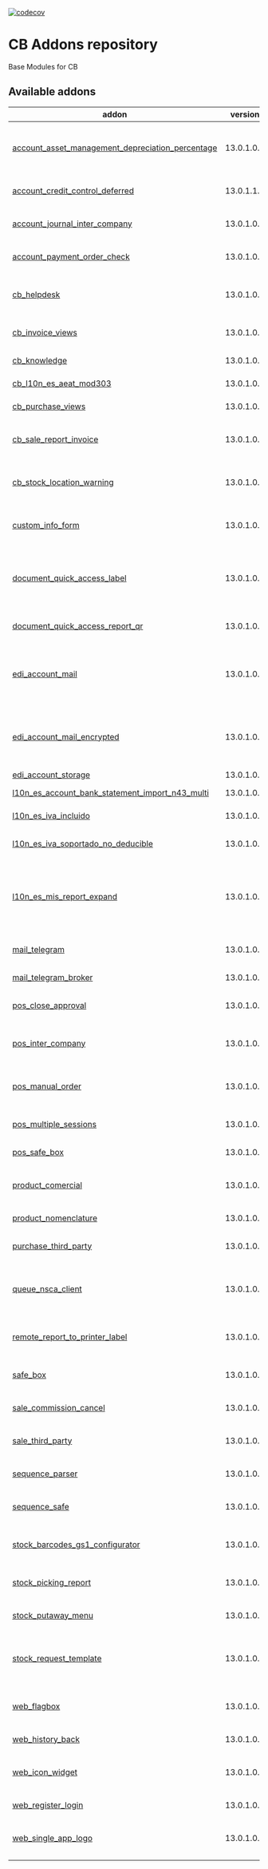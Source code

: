 [![codecov](https://codecov.io/gh/tegin/cb-addons/branch/13.0/graph/badge.svg)](https://codecov.io/gh/tegin/cb-addons)

<!-- /!\ do not modify above this line -->

# CB Addons repository

Base Modules for CB

<!-- /!\ do not modify below this line -->

<!-- prettier-ignore-start -->

[//]: # (addons)

Available addons
----------------
addon | version | maintainers | summary
--- | --- | --- | ---
[account_asset_management_depreciation_percentage](account_asset_management_depreciation_percentage/) | 13.0.1.0.0 |  | Account Asset Management Depreciation Percentage
[account_credit_control_deferred](account_credit_control_deferred/) | 13.0.1.1.0 |  | Defferred credit control mails
[account_journal_inter_company](account_journal_inter_company/) | 13.0.1.0.0 |  | Creates inter company relations
[account_payment_order_check](account_payment_order_check/) | 13.0.1.0.0 |  | Account Payment Order Check
[cb_helpdesk](cb_helpdesk/) | 13.0.1.0.0 |  | Helpdesk from OCA with some modifications
[cb_invoice_views](cb_invoice_views/) | 13.0.1.0.0 |  | Modify invoice views css
[cb_knowledge](cb_knowledge/) | 13.0.1.0.0 |  | Knowledge for CB
[cb_l10n_es_aeat_mod303](cb_l10n_es_aeat_mod303/) | 13.0.1.0.0 |  | Add report to mod 303
[cb_purchase_views](cb_purchase_views/) | 13.0.1.0.0 |  | Purchase custom views
[cb_sale_report_invoice](cb_sale_report_invoice/) | 13.0.1.0.0 |  | Sale Report invoice modification for CB
[cb_stock_location_warning](cb_stock_location_warning/) | 13.0.1.0.0 |  | Add warnings to stock locations
[custom_info_form](custom_info_form/) | 13.0.1.0.0 |  | Create and manage Forms using custom_info
[document_quick_access_label](document_quick_access_label/) | 13.0.1.0.0 |  | Allows to print labels from Document Quick Access records
[document_quick_access_report_qr](document_quick_access_report_qr/) | 13.0.1.0.0 |  | Add QR to models reports
[edi_account_mail](edi_account_mail/) | 13.0.1.0.0 |  | Send invoices through emails as an integration method
[edi_account_mail_encrypted](edi_account_mail_encrypted/) | 13.0.1.0.0 |  | Send invoices through emails as an integration method
[edi_account_storage](edi_account_storage/) | 13.0.1.0.0 |  | Summary
[l10n_es_account_bank_statement_import_n43_multi](l10n_es_account_bank_statement_import_n43_multi/) | 13.0.1.0.0 |  | Import n43 multi wizard
[l10n_es_iva_incluido](l10n_es_iva_incluido/) | 13.0.1.0.0 |  | L10n ES IVA Incluido
[l10n_es_iva_soportado_no_deducible](l10n_es_iva_soportado_no_deducible/) | 13.0.1.0.0 |  | L10n ES IVA Soportado No Deducible
[l10n_es_mis_report_expand](l10n_es_mis_report_expand/) | 13.0.1.0.0 |  | Plantillas extendidas MIS Builder para informes contables españoles
[mail_telegram](mail_telegram/) | 13.0.1.0.0 |  | Send messages to telegram
[mail_telegram_broker](mail_telegram_broker/) | 13.0.1.0.0 |  | Set a broker for telegram
[pos_close_approval](pos_close_approval/) | 13.0.1.0.0 |  | Adds integration information
[pos_inter_company](pos_inter_company/) | 13.0.1.0.0 |  | Payment of invoices to another company
[pos_manual_order](pos_manual_order/) | 13.0.1.0.0 |  | Add Orders manually on a PoS Session
[pos_multiple_sessions](pos_multiple_sessions/) | 13.0.1.0.0 |  | Adds integration information
[pos_safe_box](pos_safe_box/) | 13.0.1.0.0 |  | Safe Box with PoS
[product_comercial](product_comercial/) | 13.0.1.0.0 |  | Add Comercial field to product
[product_nomenclature](product_nomenclature/) | 13.0.1.0.0 |  | Product nomenclature
[purchase_third_party](purchase_third_party/) | 13.0.1.0.0 |  | Creates inter company relations
[queue_nsca_client](queue_nsca_client/) | 13.0.1.0.0 |  | Send passive alerts to monitor your Odoo application.
[remote_report_to_printer_label](remote_report_to_printer_label/) | 13.0.1.0.0 |  | Adds label selection to remote printer
[safe_box](safe_box/) | 13.0.1.0.0 |  | Creates inter company relations
[sale_commission_cancel](sale_commission_cancel/) | 13.0.1.0.0 |  | Creates inter company relations
[sale_third_party](sale_third_party/) | 13.0.1.0.0 |  | Creates inter company relations
[sequence_parser](sequence_parser/) | 13.0.1.0.0 |  | Returns the sequence on a tuple
[sequence_safe](sequence_safe/) | 13.0.1.0.0 |  | Adds a check digit on sequences
[stock_barcodes_gs1_configurator](stock_barcodes_gs1_configurator/) | 13.0.1.0.0 |  | Simplify configuration of GS1 barcodes
[stock_picking_report](stock_picking_report/) | 13.0.1.0.0 |  | Improve Picking report
[stock_putaway_menu](stock_putaway_menu/) | 13.0.1.0.0 |  | Show menu for putaway strategies
[stock_request_template](stock_request_template/) | 13.0.1.0.0 |  | Create Templates for Stock Request Orders
[web_flagbox](web_flagbox/) | 13.0.1.0.0 |  | Allows to us a flag box with icons / buttons
[web_history_back](web_history_back/) | 13.0.1.0.0 |  | Add history back
[web_icon_widget](web_icon_widget/) | 13.0.1.0.0 |  | Allows to use a flag box with icons / buttons
[web_register_login](web_register_login/) | 13.0.1.0.0 |  | Register Logins
[web_single_app_logo](web_single_app_logo/) | 13.0.1.0.0 |  | Allows to define a single app logo

[//]: # (end addons)

<!-- prettier-ignore-end -->
